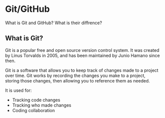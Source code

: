 # Git/GitHub

What is Git and GitHub?
What is their diffrence?

## What is Git?
Git is a popular free and open source version control system. It was created by Linus Torvalds in 2005, and has been maintained by Junio Hamano since then.

Git is a software that allows you to keep track of changes made to a project over time. Git works by recording the changes you make to a project, storing those changes, then allowing you to reference them as needed.

It is used for:

- Tracking code changes
- Tracking who made changes
- Coding collaboration
